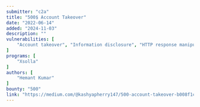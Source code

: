 ```yaml
---
submitter: "c2a"
title: "500$ Account Takeover"
date: "2022-06-14"
added: "2024-11-03"
description: ""
vulnerabilities: [
    "Account takeover", "Information disclosure", "HTTP response manipulation"
]
programs: [
    "Xsolla"
]
authors: [
    "Hemant Kumar"
]
bounty: "500"
link: "https://medium.com/@kashyapherry147/500-account-takeover-b008f1ccb4a2"
---
```




